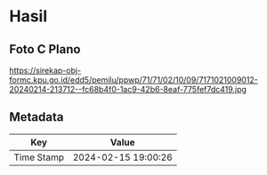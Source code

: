 # Hasil

## Foto C Plano

https://sirekap-obj-formc.kpu.go.id/edd5/pemilu/ppwp/71/71/02/10/09/7171021009012-20240214-213712--fc68b4f0-1ac9-42b6-8eaf-775fef7dc419.jpg


## Metadata

| Key        | Value               |
| ---------- | ------------------- |
| Time Stamp | 2024-02-15 19:00:26 |



